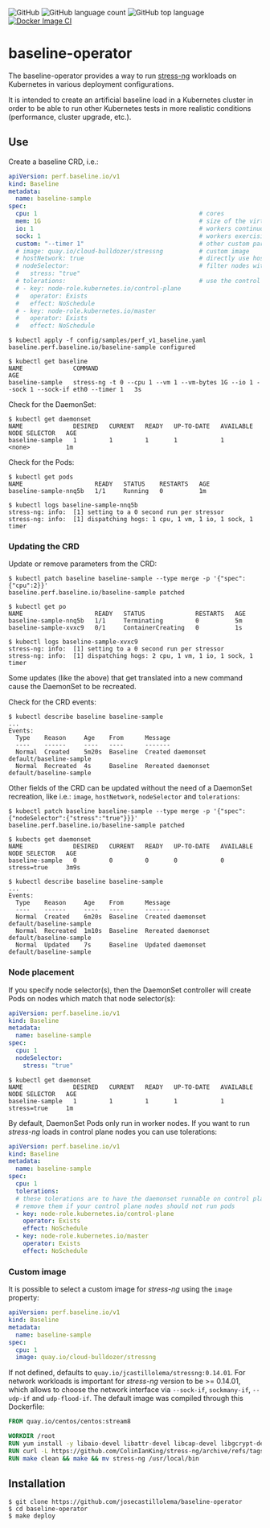 ![GitHub](https://img.shields.io/github/license/josecastillolema/baseline-operator)
![GitHub language count](https://img.shields.io/github/languages/count/josecastillolema/baseline-operator)
![GitHub top language](https://img.shields.io/github/languages/top/josecastillolema/baseline-operator)
[![Docker Image CI](https://github.com/josecastillolema/baseline-operator/actions/workflows/docker-image.yml/badge.svg)](https://github.com/josecastillolema/baseline-operator/actions/workflows/docker-image.yml)

# baseline-operator

The baseline-operator provides a way to run [stress-ng](https://wiki.ubuntu.com/Kernel/Reference/stress-ng) workloads on Kubernetes in various deployment configurations.

It is intended to create an artificial baseline load in a Kubernetes cluster in order to be able to run other Kubernetes tests in more realistic conditions (performance, cluster upgrade, etc.).

## Use

Create a baseline CRD, i.e.:
```yaml
apiVersion: perf.baseline.io/v1
kind: Baseline
metadata:
  name: baseline-sample
spec:
  cpu: 1                                             # cores
  mem: 1G                                            # size of the virtual memory. can be defined as a % of the available memory
  io: 1                                              # workers continuously calling sync to commit buffer cache to disk
  sock: 1                                            # workers exercising socket I/O networking
  custom: "--timer 1"                                # other custom params
  # image: quay.io/cloud-bulldozer/stressng          # custom image
  # hostNetwork: true                                # directly use host network
  # nodeSelector:                                    # filter nodes with labels
  #   stress: "true"
  # tolerations:                                     # use the control plane nodes
  # - key: node-role.kubernetes.io/control-plane
  #   operator: Exists
  #   effect: NoSchedule
  # - key: node-role.kubernetes.io/master
  #   operator: Exists
  #   effect: NoSchedule
```

```
$ kubectl apply -f config/samples/perf_v1_baseline.yaml
baseline.perf.baseline.io/baseline-sample configured

$ kubectl get baseline
NAME              COMMAND                                                                                AGE
baseline-sample   stress-ng -t 0 --cpu 1 --vm 1 --vm-bytes 1G --io 1 --sock 1 --sock-if eth0 --timer 1   3s
```

Check for the DaemonSet:
```
$ kubectl get daemonset
NAME              DESIRED   CURRENT   READY   UP-TO-DATE   AVAILABLE   NODE SELECTOR   AGE
baseline-sample   1         1         1       1            1           <none>          1m
```

Check for the Pods:
```
$ kubectl get pods
NAME                    READY   STATUS    RESTARTS   AGE
baseline-sample-nnq5b   1/1     Running   0          1m

$ kubectl logs baseline-sample-nnq5b 
stress-ng: info:  [1] setting to a 0 second run per stressor
stress-ng: info:  [1] dispatching hogs: 1 cpu, 1 vm, 1 io, 1 sock, 1 timer
```

### Updating the CRD

Update or remove parameters from the CRD:
```
$ kubectl patch baseline baseline-sample --type merge -p '{"spec":{"cpu":2}}'
baseline.perf.baseline.io/baseline-sample patched

$ kubectl get po
NAME                    READY   STATUS              RESTARTS   AGE
baseline-sample-nnq5b   1/1     Terminating         0          5m
baseline-sample-xvxc9   0/1     ContainerCreating   0          1s

$ kubectl logs baseline-sample-xvxc9
stress-ng: info:  [1] setting to a 0 second run per stressor
stress-ng: info:  [1] dispatching hogs: 2 cpu, 1 vm, 1 io, 1 sock, 1 timer
```

Some updates (like the above) that get translated into a new command cause the DaemonSet to be recreated.

Check for the CRD events:
```
$ kubectl describe baseline baseline-sample
...
Events:
  Type    Reason     Age    From      Message
  ----    ------     ----   ----      -------
  Normal  Created    5m20s  Baseline  Created daemonset default/baseline-sample
  Normal  Recreated  4s     Baseline  Rereated daemonset default/baseline-sample
```

Other fields of the CRD can be updated without the need of a DaemonSet recreation, like i.e.: `image`, `hostNetwork`, `nodeSelector` and `tolerations`:

```
$ kubectl patch baseline baseline-sample --type merge -p '{"spec":{"nodeSelector":{"stress":"true"}}}'
baseline.perf.baseline.io/baseline-sample patched

$ kubects get daemonset
NAME              DESIRED   CURRENT   READY   UP-TO-DATE   AVAILABLE   NODE SELECTOR   AGE
baseline-sample   0         0         0       0            0           stress=true     3m9s

$ kubectl describe baseline baseline-sample
...
Events:
  Type    Reason     Age    From      Message
  ----    ------     ----   ----      -------
  Normal  Created    6m20s  Baseline  Created daemonset default/baseline-sample
  Normal  Recreated  1m10s  Baseline  Rereated daemonset default/baseline-sample
  Normal  Updated    7s     Baseline  Updated daemonset default/baseline-sample
```

### Node placement

If you specify node selector(s), then the DaemonSet controller will create Pods on nodes which match that node selector(s):
```yaml
apiVersion: perf.baseline.io/v1
kind: Baseline
metadata:
  name: baseline-sample
spec:
  cpu: 1
  nodeSelector:
    stress: "true"
```

```
$ kubectl get daemonset
NAME              DESIRED   CURRENT   READY   UP-TO-DATE   AVAILABLE   NODE SELECTOR   AGE
baseline-sample   1         1         1       1            1           stress=true     1m
```

By default, DaemonSet Pods only run in worker nodes. If you want to run *stress-ng* loads in control plane nodes you can use tolerations:
```yaml
apiVersion: perf.baseline.io/v1
kind: Baseline
metadata:
  name: baseline-sample
spec:
  cpu: 1			            
  tolerations:
  # these tolerations are to have the daemonset runnable on control plane nodes
  # remove them if your control plane nodes should not run pods
  - key: node-role.kubernetes.io/control-plane
    operator: Exists
    effect: NoSchedule
  - key: node-role.kubernetes.io/master
    operator: Exists
    effect: NoSchedule
```

### Custom image

It is possible to select a custom image for *stress-ng* using the `image` property:
```yaml
apiVersion: perf.baseline.io/v1
kind: Baseline
metadata:
  name: baseline-sample
spec:
  cpu: 1
  image: quay.io/cloud-bulldozer/stressng
```

If not defined, defaults to `quay.io/jcastillolema/stressng:0.14.01`. For network workloads is important for *stress-ng* version to be >= 0.14.01, which allows to choose the network interface via `--sock-if`, `sockmany-if`, `--udp-if` and `udp-flood-if`. The default image was compiled through this Dockerfile:
```Dockerfile
FROM quay.io/centos/centos:stream8

WORKDIR /root
RUN yum install -y libaio-devel libattr-devel libcap-devel libgcrypt-devel libjpeg-devel keyutils-libs-devel lksctp-tools-devel libatomic zlib-devel cmake gcc
RUN curl -L https://github.com/ColinIanKing/stress-ng/archive/refs/tags/V0.14.01.tar.gz -o V0.14.01.tar.gz && tar -xzvf V0.14.01.tar.gz -C /root --strip-components=1
RUN make clean && make && mv stress-ng /usr/local/bin
```

## Installation

```
$ git clone https://github.com/josecastillolema/baseline-operator
$ cd baseline-operator
$ make deploy
```
